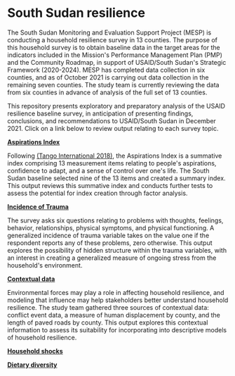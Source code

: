 # South Sudan resilience

The South Sudan Monitoring and Evaluation Support Project (MESP) is conducting a household resilience survey in 13 counties. The purpose of this household survey is to obtain baseline data in the target areas for the indicators included in the Mission's Performance Management Plan (PMP) and the Community Roadmap, in support of USAID/South Sudan's Strategic Framework (2020-2024). MESP has completed data collection in six counties, and as of October 2021 is carrying out data collection in the remaining seven counties. The study team is currently reviewing the data from six counties in advance of analysis of the full set of 13 counties. 

This repository presents exploratory and preparatory analysis of the USAID resilience baseline survey, in anticipation of presenting findings, conclusions, and recommendations to USAID/South Sudan in December 2021. Click on a link below to review output relating to each survey topic. 

[**Aspirations Index**](https://managementsystemsintl.github.io/South-Sudan-resilience/code/South-Sudan-resilience---Aspirations-explore.html)

Following [(Tango International 2018)](https://www.fsnnetwork.org/sites/default/files/Methodology_Guide_Nov2018508.pdf), the Aspirations Index is a summative index comprising 13 measurement items relating to people's aspirations, confidence to adapt, and a sense of control over one's life. The South Sudan baseline selected nine of the 13 items and created a summary index. This output reviews this summative index and conducts further tests to assess the potential for index creation through factor analysis. 

[**Incidence of Trauma**](https://managementsystemsintl.github.io/South-Sudan-resilience/code/South-Sudan-resilience---Trauma-explore.html)

The survey asks six questions relating to problems with thoughts, feelings, behavior, relationships, physical symptoms, and physical functioning. A generalized incidence of trauma variable takes on the value one if the respondent reports any of these problems, zero otherwise. This output explores the possibility of hidden structure within the trauma variables, with an interest in creating a generalized measure of ongoing stress from the household's environment. 

[**Contextual data**](https://managementsystemsintl.github.io/South-Sudan-resilience/code/South-Sudan-resilience---contextual-data-explore.html)

Environmental forces may play a role in affecting household resilience, and modeling that influence may help stakeholders better understand household resilience. The study team gathered three sources of contextual data: conflict event data, a measure of human displacement by county, and the length of paved roads by county. This output  explores this contextual information to assess its suitability for incorporating into descriptive models of household resilience. 

[**Household shocks**](https://managementsystemsintl.github.io/South-Sudan-resilience/code/South-Sudan-resilience---Shocks-explore.html)


[**Dietary diversity**](https://managementsystemsintl.github.io/South-Sudan-resilience/code/South%20Sudan%20resilience%20-%20frequencies.html)

